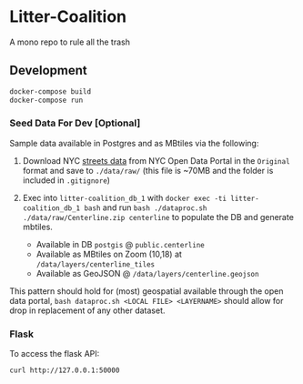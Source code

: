 # Litter-Coalition

A mono repo to rule all the trash

## Development

```bash
docker-compose build
docker-compose run
```

### Seed Data For Dev [Optional]

Sample data available in Postgres and as MBtiles via the following:

1. Download NYC [streets data](https://data.cityofnewyork.us/City-Government/NYC-Street-Centerline-CSCL-/exjm-f27b) from NYC Open Data Portal in the `Original` format and save to `./data/raw/` (this file is ~70MB and the folder is included in `.gitignore`)

2. Exec into `litter-coalition_db_1` with `docker exec -ti litter-coalition_db_1 bash` and run `bash ./dataproc.sh ./data/raw/Centerline.zip centerline` to populate the DB and generate mbtiles.

   - Available in DB `postgis` @ `public.centerline`
   - Available as MBtiles on Zoom (10,18) at `/data/layers/centerline_tiles`
   - Available as GeoJSON @ `/data/layers/centerline.geojson`

This pattern should hold for (most) geospatial available through the open data portal, `bash dataproc.sh <LOCAL FILE> <LAYERNAME>` should allow for drop in replacement of any other dataset.

### Flask

To access the flask API:

`curl http://127.0.0.1:50000`
